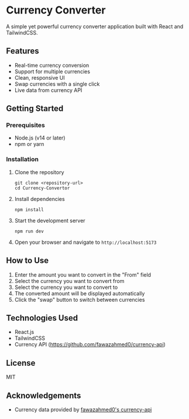 # Currency Converter

A simple yet powerful currency converter application built with React and TailwindCSS.

## Features

- Real-time currency conversion
- Support for multiple currencies
- Clean, responsive UI
- Swap currencies with a single click
- Live data from currency API

## Getting Started

### Prerequisites

- Node.js (v14 or later)
- npm or yarn

### Installation

1. Clone the repository
   ```
   git clone <repository-url>
   cd Currency-Convertor
   ```

2. Install dependencies
   ```
   npm install
   ```

3. Start the development server
   ```
   npm run dev
   ```

4. Open your browser and navigate to `http://localhost:5173`

## How to Use

1. Enter the amount you want to convert in the "From" field
2. Select the currency you want to convert from
3. Select the currency you want to convert to
4. The converted amount will be displayed automatically
5. Click the "swap" button to switch between currencies

## Technologies Used

- React.js
- TailwindCSS
- Currency API (https://github.com/fawazahmed0/currency-api)

## License

MIT

## Acknowledgements

- Currency data provided by [fawazahmed0's currency-api](https://github.com/fawazahmed0/currency-api)